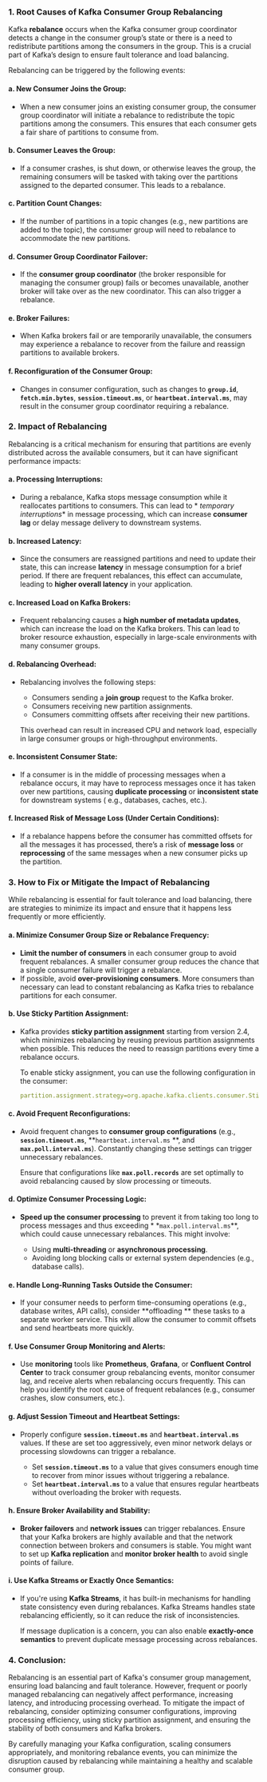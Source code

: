 ### 1. **Root Causes of Kafka Consumer Group Rebalancing**

Kafka **rebalance** occurs when the Kafka consumer group coordinator detects a change in the consumer group’s state or
there is a need to redistribute partitions among the consumers in the group. This is a crucial part of Kafka’s design to
ensure fault tolerance and load balancing.

Rebalancing can be triggered by the following events:

#### **a. New Consumer Joins the Group:**

* When a new consumer joins an existing consumer group, the consumer group coordinator will initiate a rebalance to
  redistribute the topic partitions among the consumers. This ensures that each consumer gets a fair share of partitions
  to consume from.

#### **b. Consumer Leaves the Group:**

* If a consumer crashes, is shut down, or otherwise leaves the group, the remaining consumers will be tasked with taking
  over the partitions assigned to the departed consumer. This leads to a rebalance.

#### **c. Partition Count Changes:**

* If the number of partitions in a topic changes (e.g., new partitions are added to the topic), the consumer group will
  need to rebalance to accommodate the new partitions.

#### **d. Consumer Group Coordinator Failover:**

* If the **consumer group coordinator** (the broker responsible for managing the consumer group) fails or becomes
  unavailable, another broker will take over as the new coordinator. This can also trigger a rebalance.

#### **e. Broker Failures:**

* When Kafka brokers fail or are temporarily unavailable, the consumers may experience a rebalance to recover from the
  failure and reassign partitions to available brokers.

#### **f. Reconfiguration of the Consumer Group:**

* Changes in consumer configuration, such as changes to **`group.id`**, **`fetch.min.bytes`**, **`session.timeout.ms`**,
  or **`heartbeat.interval.ms`**, may result in the consumer group coordinator requiring a rebalance.

### 2. **Impact of Rebalancing**

Rebalancing is a critical mechanism for ensuring that partitions are evenly distributed across the available consumers,
but it can have significant performance impacts:

#### **a. Processing Interruptions:**

* During a rebalance, Kafka stops message consumption while it reallocates partitions to consumers. This can lead to *
  *temporary interruptions** in message processing, which can increase **consumer lag** or delay message delivery to
  downstream systems.

#### **b. Increased Latency:**

* Since the consumers are reassigned partitions and need to update their state, this can increase **latency** in message
  consumption for a brief period. If there are frequent rebalances, this effect can accumulate, leading to **higher
  overall latency** in your application.

#### **c. Increased Load on Kafka Brokers:**

* Frequent rebalancing causes a **high number of metadata updates**, which can increase the load on the Kafka brokers.
  This can lead to broker resource exhaustion, especially in large-scale environments with many consumer groups.

#### **d. Rebalancing Overhead:**

* Rebalancing involves the following steps:

    * Consumers sending a **join group** request to the Kafka broker.
    * Consumers receiving new partition assignments.
    * Consumers committing offsets after receiving their new partitions.

  This overhead can result in increased CPU and network load, especially in large consumer groups or high-throughput
  environments.

#### **e. Inconsistent Consumer State:**

* If a consumer is in the middle of processing messages when a rebalance occurs, it may have to reprocess messages once
  it has taken over new partitions, causing **duplicate processing** or **inconsistent state** for downstream systems (
  e.g., databases, caches, etc.).

#### **f. Increased Risk of Message Loss (Under Certain Conditions):**

* If a rebalance happens before the consumer has committed offsets for all the messages it has processed, there’s a risk
  of **message loss** or **reprocessing** of the same messages when a new consumer picks up the partition.

### 3. **How to Fix or Mitigate the Impact of Rebalancing**

While rebalancing is essential for fault tolerance and load balancing, there are strategies to minimize its impact and
ensure that it happens less frequently or more efficiently.

#### **a. Minimize Consumer Group Size or Rebalance Frequency:**

* **Limit the number of consumers** in each consumer group to avoid frequent rebalances. A smaller consumer group
  reduces the chance that a single consumer failure will trigger a rebalance.
* If possible, avoid **over-provisioning consumers**. More consumers than necessary can lead to constant rebalancing as
  Kafka tries to rebalance partitions for each consumer.

#### **b. Use Sticky Partition Assignment:**

* Kafka provides **sticky partition assignment** starting from version 2.4, which minimizes rebalancing by reusing
  previous partition assignments when possible. This reduces the need to reassign partitions every time a rebalance
  occurs.

  To enable sticky assignment, you can use the following configuration in the consumer:

  ```yaml
  partition.assignment.strategy=org.apache.kafka.clients.consumer.StickyAssignor
  ```

#### **c. Avoid Frequent Reconfigurations:**

* Avoid frequent changes to **consumer group configurations** (e.g., **`session.timeout.ms`**, **`heartbeat.interval.ms`
  **, and **`max.poll.interval.ms`**). Constantly changing these settings can trigger unnecessary rebalances.

  Ensure that configurations like **`max.poll.records`** are set optimally to avoid rebalancing caused by slow
  processing or timeouts.

#### **d. Optimize Consumer Processing Logic:**

* **Speed up the consumer processing** to prevent it from taking too long to process messages and thus exceeding *
  *`max.poll.interval.ms`**, which could cause unnecessary rebalances. This might involve:

    * Using **multi-threading** or **asynchronous processing**.
    * Avoiding long blocking calls or external system dependencies (e.g., database calls).

#### **e. Handle Long-Running Tasks Outside the Consumer:**

* If your consumer needs to perform time-consuming operations (e.g., database writes, API calls), consider **offloading
  ** these tasks to a separate worker service. This will allow the consumer to commit offsets and send heartbeats more
  quickly.

#### **f. Use Consumer Group Monitoring and Alerts:**

* Use **monitoring** tools like **Prometheus**, **Grafana**, or **Confluent Control Center** to track consumer group
  rebalancing events, monitor consumer lag, and receive alerts when rebalancing occurs frequently. This can help you
  identify the root cause of frequent rebalances (e.g., consumer crashes, slow consumers, etc.).

#### **g. Adjust Session Timeout and Heartbeat Settings:**

* Properly configure **`session.timeout.ms`** and **`heartbeat.interval.ms`** values. If these are set too aggressively,
  even minor network delays or processing slowdowns can trigger a rebalance.

    * Set **`session.timeout.ms`** to a value that gives consumers enough time to recover from minor issues without
      triggering a rebalance.
    * Set **`heartbeat.interval.ms`** to a value that ensures regular heartbeats without overloading the broker with
      requests.

#### **h. Ensure Broker Availability and Stability:**

* **Broker failovers** and **network issues** can trigger rebalances. Ensure that your Kafka brokers are highly
  available and that the network connection between brokers and consumers is stable. You might want to set up **Kafka
  replication** and **monitor broker health** to avoid single points of failure.

#### **i. Use Kafka Streams or Exactly Once Semantics:**

* If you're using **Kafka Streams**, it has built-in mechanisms for handling state consistency even during rebalances.
  Kafka Streams handles state rebalancing efficiently, so it can reduce the risk of inconsistencies.

  If message duplication is a concern, you can also enable **exactly-once semantics** to prevent duplicate message
  processing across rebalances.

### 4. **Conclusion:**

Rebalancing is an essential part of Kafka's consumer group management, ensuring load balancing and fault tolerance.
However, frequent or poorly managed rebalancing can negatively affect performance, increasing latency, and introducing
processing overhead. To mitigate the impact of rebalancing, consider optimizing consumer configurations, improving
processing efficiency, using sticky partition assignment, and ensuring the stability of both consumers and Kafka
brokers.

By carefully managing your Kafka configuration, scaling consumers appropriately, and monitoring rebalance events, you
can minimize the disruption caused by rebalancing while maintaining a healthy and scalable consumer group.
